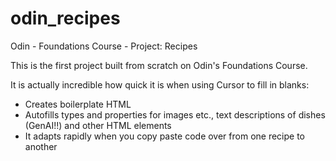 # odin_recipes
Odin - Foundations Course - Project: Recipes

This is the first project built from scratch on Odin's Foundations Course.

It is actually incredible how quick it is when using Cursor to fill in blanks:
- Creates boilerplate HTML
- Autofills types and properties for images etc., text descriptions of dishes (GenAI!!) and other HTML elements
- It adapts rapidly when you copy paste code over from one recipe to another

